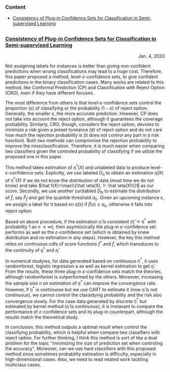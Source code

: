 ### Content
* [Consistency of Plug-in Confidence Sets for Classification in Semi-supervised Learning](#CPCSCSL)


<h2 id="#CPCSCSL">

### [Consistency of Plug-in Confidence Sets for Classification in Semi-supervised Learning](https://arxiv.org/pdf/1507.07235.pdf) 
<p align="right"> Jan. 4, 2020 </p>

Not assigining labels for instances is better than giving non-confident predictions when wrong classifications may lead to a huge cost. Therefore, this paper proposed a method, level-$\varepsilon$-confidence sets, to give confident predictions in the binary classification cases. Many works are related to this method, like Conformal Prediction (CP) and Classification with Reject Option (CRO), even if they have different focuses.


The most difference from others is that level-$\varepsilon$-confidence sets control the proportion ($\varepsilon$) of classifying or the probability ($1-\varepsilon$) of reject option. Generally, the smaller $\varepsilon$, the more accurate prediction. However, CP does not take into account the reject option, although it guarantees the coverage probability. Similarly, CRO, though, considers the reject option, devotes to minimize a risk given a preset torelance (d) of reject option and do not care how much the rejection probability is (it does not control any part in a risk function). Both two methods can compromise the rejection probability to improve the missclassification. Therefore, it is much easier when comparing two classifiers given the controled probability of classifying if we utilize the proposed one in this paper.

This method takes estimation of $\eta^\ast(X)$ and unlabeled data to produce level-$\varepsilon$-confidence sets. Explicitly, we use labeled $D_n$ to obtain an estimation $\hat \eta(X)$ of $\eta^\ast(X)$ if we do not know the distribution of data (most time we do not know) and take $\hat f(X)=\max\\{\hat \eta(X), 1- \hat \eta(X)\\}$ as our score. Secondly, we use another (un)labled $D_N$ to estimate the distribution of $\hat f$, say $\hat F_{\hat f}$ and get the quantile threshold $\alpha_\varepsilon$. Given an upcoming instance $x$, we assigin a label for it based on $\hat \eta(x)$ if $\hat f(x)\geq \alpha_\varepsilon$, otherwise it falls into reject option.

Based on above procedure, if the estimation $\hat \eta$ is consistent ($\hat \eta \rightarrow \eta^\ast$ with probability 1 as $n\rightarrow \infty$), then asymtocically the plug-in $\varepsilon$-confidence set performs as well as the $\varepsilon$-confidence set (which is obtained by knew distribution and no estimation in any steps). However, the key this method relies on continuous cdfs of score functions $f^\ast$ and $\hat f$, which transduces to the continuity of $\eta^\ast$ and $\hat \eta$. 

In numerical studyies, for data generated based on continuous $\eta^\ast$, it uses randomforest, logistic regression a as well as kernel estimation to get $\hat\eta$. From the results, these three plug-in $\varepsilon$-confidence sets match the theories, although randomforest is outperformed by the others. Moreover, increasing the sample size $n$ on estimation of $\eta^\ast$ can improve the convergence rate. However, if $\eta^\ast$ is continuose but we use CART to estimate it (now $\hat\eta$ is not continuous), we cannot control the classidying probability and the risk also convergence slowly. For the case data generated by discrete $\eta^\ast$ but estimated by kernel method ($\hat\eta$ is continuous), it is irrelavant to compare the performance of $\varepsilon$-confidence sets and its plug-in counterpart, although the results match the theoretical study.

In conclusion, this method outputs a optimal result when control the classifying probability, which is helpful when compare two classifiers with reject option. For further thinking, I think this method is sort of like a dual problem for the topic "minimizing the size of prediction set when controling the accuracy". Moreover, can we use hard classifiers with this proposed method since sometimes probability estimation is difficulty, especially in high-dimensional cases. Also, we need to read related work tackling multiclass cases.

</h2>













































